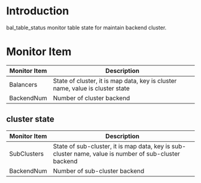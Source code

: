 # Introduction

bal_table_status monitor table state for maintain backend cluster.

# Monitor Item

| Monitor Item | Description                                                  |
| ------------ | ------------------------------------------------------------ |
| Balancers    | State of cluster, it is map data, key is cluster name, value is cluster state |
| BackendNum   | Number of cluster backend                                    |

## cluster state

| Monitor Item | Description                                                  |
| ------------ | ------------------------------------------------------------ |
| SubClusters  | State of sub-cluster, it is map data, key is sub-cluster name, value is number of sub-cluster backend |
| BackendNum   | Number of sub-cluster backend                                |

